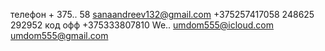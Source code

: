 телефон + 375.. 58
sanaandreev132@gmail.com
+375257417058
248625
292952 код офф
+375333807810
We..
umdom555@icloud.com
umdom555@gmail.com